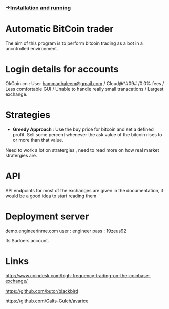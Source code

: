 ### [->Installation and running](https://github.com/hammadhaleem/bitcoin-trader/blob/master/Runproject.md)

# Automatic BitCoin trader
The aim of this program is to perform bitcoin trading as a bot in a uncntrolled environment.

# Login details for accounts

OkCoin.cn : 
  User hammadhaleem@gmail.com / Cloud@*#09#  /0.0% fees / Less comfortable GUI / Unable to handle really small transcations / Largest exchange.

# Strategies
* **Greedy Approach** : Use the buy price for bitcoin and set a defined profit. Sell some percent whenever the 
ask value of the bitcoin rises to or more than that value.

Need to work a lot on stratergies , need to read more on how real market stratergies are. 

# API 

API endpoints for most of the exchanges are given in the documentation, it would be a good idea to start reading them

# Deployment server 

demo.engineerinme.com
user : engineer
pass : 19zeus92

Its Sudoers account.

# Links 

http://www.coindesk.com/high-frequency-trading-on-the-coinbase-exchange/

https://github.com/butor/blackbird

https://github.com/Galts-Gulch/avarice

